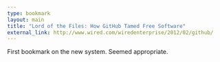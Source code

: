 ```yaml
---
type: bookmark
layout: main
title: "Lord of the Files: How GitHub Tamed Free Software"
external_link: http://www.wired.com/wiredenterprise/2012/02/github/
---
```


First bookmark on the new system. Seemed appropriate. 